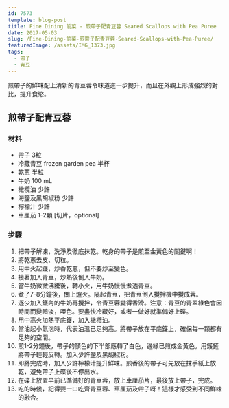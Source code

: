 ```yaml
---
id: 7573
template: blog-post
title: Fine Dining 前菜 - 煎帶子配青豆蓉 Seared Scallops with Pea Puree
date: 2017-05-03
slug: /Fine-Dining-前菜-煎帶子配青豆蓉-Seared-Scallops-with-Pea-Puree/
featuredImage: /assets/IMG_1373.jpg
tags:
  - 帶子
  - 青豆
---
```

煎帶子的鮮味配上清新的青豆蓉令味道進一步提升，而且在外觀上形成強烈的對比，提升食慾。

## 煎帶子配青豆蓉

### 材料

* 帶子 3粒
* 冷藏青豆 frozen garden pea 半杯 
* 乾蔥 半粒
* 牛奶 100 mL
* 橄欖油 少許
* 海鹽及黑胡椒粉 少許
* 檸檬汁 少許
* 車厘茄 1-2顆 [切片，optional]

### 步驟

1. 把帶子解凍，洗淨及徹底抹乾。乾身的帶子是煎至金黃色的關鍵啊！
2. 將乾蔥去皮、切粒。
3. 用中火起鑊，炒香乾蔥，但不要炒至變色。
4. 接著加入青豆，炒熱後倒入牛奶。
5. 當牛奶微微沸騰後，轉小火，用牛奶慢慢煮透青豆。
6. 煮了7-8分鐘後，關上爐火。隔起青豆，把青豆倒入攪拌機中攪成蓉。
7. 逐少加入鑊內的牛奶再攪拌，令青豆蓉變得香滑。注意：青豆的青翠綠色會因時間而變暗淡，唖色。要盡快冷藏好，或者一做好就準備好上碟。
8. 用中高火加熱平底鑊，加入橄欖油。
9. 當油起小氣泡時，代表油溫已足夠高。將帶子放在平底鑊上，確保每一顆都有足夠的空間。
10. 煎1-2分鐘後，帶子的顏色的下半部應轉了白色，邊緣已煎成金黃色。用鑊鏟將帶子輕輕反轉。加入少許鹽及黑胡椒粉。
11. 即將完成時，加入少許檸檬汁提升鮮味。煎香後的帶子可先放在抹手紙上放乾，避免帶子上碟後不停出水。
12. 在碟上放置早前已準備好的青豆蓉，放上車厘茄片，最後放上帶子，完成。
13. 吃的時候，記得要一口吃齊青豆蓉、車厘茄及帶子呀！這樣才感受到不同鮮味的融合。
